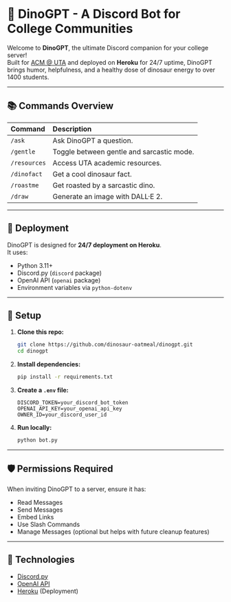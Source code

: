 # 🦖 DinoGPT - A Discord Bot for College Communities

Welcome to **DinoGPT**, the ultimate Discord companion for your college server!  
Built for [ACM @ UTA](https://www.acmuta.com/) and deployed on **Heroku** for 24/7 uptime, DinoGPT brings humor, helpfulness, and a healthy dose of dinosaur energy to over 1400 students.

---

## 📚 Commands Overview

| Command       | Description                               |
| :------------ | :---------------------------------------- |
| `/ask`        | Ask DinoGPT a question.                   |
| `/gentle`     | Toggle between gentle and sarcastic mode. |
| `/resources`  | Access UTA academic resources.            |
| `/dinofact`   | Get a cool dinosaur fact.                 |
| `/roastme`    | Get roasted by a sarcastic dino.           |
| `/draw`       | Generate an image with DALL·E 2.          |

---

## 🚀 Deployment

DinoGPT is designed for **24/7 deployment on Heroku**.  
It uses:
- Python 3.11+
- Discord.py (`discord` package)
- OpenAI API (`openai` package)
- Environment variables via `python-dotenv`

---

## 🔧 Setup

1. **Clone this repo:**

   ```bash
   git clone https://github.com/dinosaur-oatmeal/dinogpt.git
   cd dinogpt
   ```

2. **Install dependencies:**

   ```bash
   pip install -r requirements.txt
   ```

3. **Create a `.env` file:**

   ```env
   DISCORD_TOKEN=your_discord_bot_token
   OPENAI_API_KEY=your_openai_api_key
   OWNER_ID=your_discord_user_id
   ```

4. **Run locally:**

   ```bash
   python bot.py
   ```

---

## 🛡️ Permissions Required

When inviting DinoGPT to a server, ensure it has:
- Read Messages
- Send Messages
- Embed Links
- Use Slash Commands
- Manage Messages (optional but helps with future cleanup features)

---

## 🧠 Technologies

- [Discord.py](https://discordpy.readthedocs.io/)
- [OpenAI API](https://platform.openai.com/)
- [Heroku](https://heroku.com/) (Deployment)
